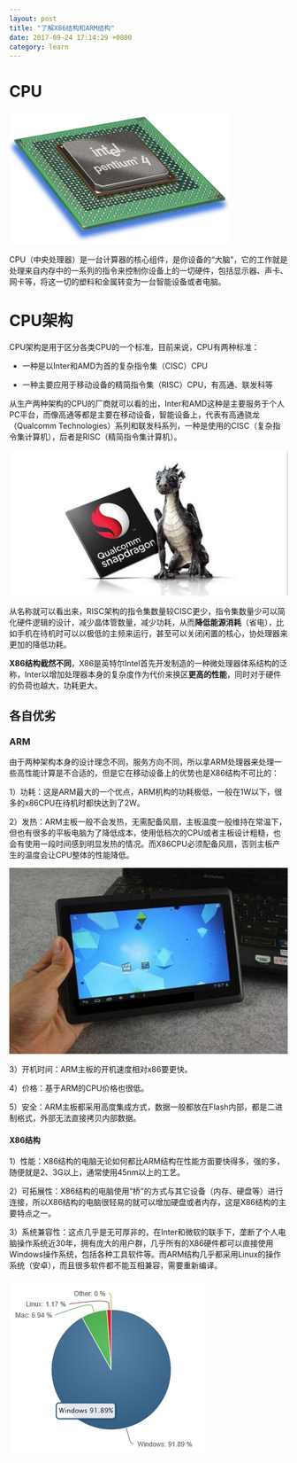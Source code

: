 ```yaml
---
layout: post
title: "了解X86结构和ARM结构"
date: 2017-09-24 17:14:29 +0800
category: learn
---
```


# CPU

![](/pics/2017/09/2402.jpg)

CPU（中央处理器）是一台计算器的核心组件，是你设备的“大脑”，它的工作就是处理来自内存中的一系列的指令来控制你设备上的一切硬件，包括显示器、声卡、网卡等，将这一切的塑料和金属转变为一台智能设备或者电脑。

# CPU架构

CPU架构是用于区分各类CPU的一个标准，目前来说，CPU有两种标准：

- 一种是以Inter和AMD为首的复杂指令集（CISC）CPU

- 一种主要应用于移动设备的精简指令集（RISC）CPU，有高通、联发科等


从生产两种架构的CPU的厂商就可以看的出，Inter和AMD这种是主要服务于个人PC平台，而像高通等都是主要在移动设备，智能设备上，代表有高通骁龙（Qualcomm Technologies）系列和联发科系列，一种是使用的CISC（复杂指令集计算机），后者是RISC（精简指令集计算机）。


![](/pics/2017/09/2403.jpg)


从名称就可以看出来，RISC架构的指令集数量较CISC更少，指令集数量少可以简化硬件逻辑的设计，减少晶体管数量，减少功耗，从而**降低能源消耗**（省电），比如手机在待机时可以以极低的主频来运行，甚至可以关闭闲置的核心，协处理器来更加的降低功耗。

**X86结构截然不同**，X86是英特尔Intel首先开发制造的一种微处理器体系结构的泛称，Inter以增加处理器本身的复杂度作为代价来换区**更高的性能**，同时对于硬件的负荷也越大，功耗更大。

## 各自优劣

### ARM

由于两种架构本身的设计理念不同，服务方向不同，所以拿ARM处理器来处理一些高性能计算是不合适的，但是它在移动设备上的优势也是X86结构不可比的：

1）功耗：这是ARM最大的一个优点，ARM机构的功耗极低，一般在1W以下，很多的x86CPU在待机时都快达到了2W。

2）发热：ARM主板一般不会发热，无需配备风扇，主板温度一般维持在常温下，但也有很多的平板电脑为了降低成本，使用低档次的CPU或者主板设计粗糙，也会有使用一段时间感到明显发热的情况。而X86CPU必须配备风扇，否则主板产生的温度会让CPU整体的性能降低。

![](/pics/2017/09/2404.jpg)

3）开机时间：ARM主板的开机速度相对x86要更快。

4）价格：基于ARM的CPU价格也很低。

5）安全：ARM主板都采用高度集成方式，数据一般都放在Flash内部，都是二进制格式，外部无法直接拷贝内部数据。

#### X86结构

1）性能：X86结构的电脑无论如何都比ARM结构在性能方面要快得多，强的多，随便就是2、3G以上，通常使用45nm以上的工艺。

2）可拓展性：X86结构的电脑使用“桥”的方式与其它设备（内存、硬盘等）进行连接，所以X86结构的电脑很轻易的就可以增加硬盘或者内存，这是X86结构的主要特点之一。

3）系统兼容性：这点几乎是无可厚非的，在Inter和微软的联手下，垄断了个人电脑操作系统近30年，拥有庞大的用户群，几乎所有的X86硬件都可以直接使用Windows操作系统，包括各种工具软件等。而ARM结构几乎都采用Linux的操作系统（安卓），而且很多软件都不能互相兼容，需要重新编译。


![](/pics/2017/09/2401.jpg)



